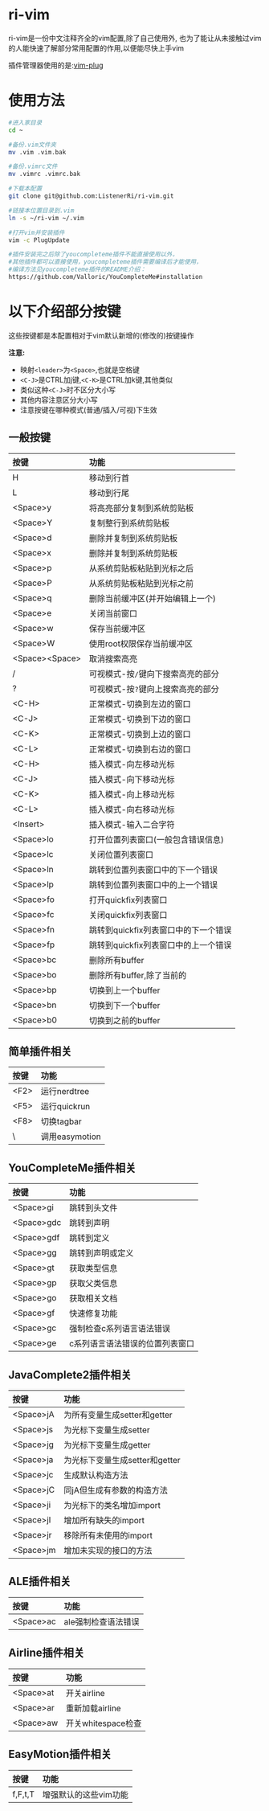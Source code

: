 # ri-vim
ri-vim是一份中文注释齐全的vim配置,除了自己使用外,
也为了能让从未接触过vim的人能快速了解部分常用配置的作用,以便能尽快上手vim

插件管理器使用的是:[vim-plug](https://github.com/junegunn/vim-plug)

# 使用方法
``` bash
#进入家目录
cd ~

#备份.vim文件夹
mv .vim .vim.bak

#备份.vimrc文件
mv .vimrc .vimrc.bak

#下载本配置
git clone git@github.com:ListenerRi/ri-vim.git

#链接本位置目录到.vim
ln -s ~/ri-vim ~/.vim

#打开vim并安装插件
vim -c PlugUpdate

#插件安装完之后除了youcompleteme插件不能直接使用以外，
#其他插件都可以直接使用，youcompleteme插件需要编译后才能使用，
#编译方法见youcompleteme插件的README介绍：
https://github.com/Valloric/YouCompleteMe#installation
```

# 以下介绍部分按键
这些按键都是本配置相对于vim默认新增的(修改的)按键操作

**注意:**
- 映射`<leader>`为`<Space>`,也就是空格键
- `<C-J>`是CTRL加j键,`<C-K>`是CTRL加k键,其他类似
- 类似这种`<C-J>`时不区分大小写
- 其他内容注意区分大小写
- 注意按键在哪种模式(普通/插入/可视)下生效

## 一般按键
| 按键 | 功能 |
| :- | :- |
| H | 移动到行首 |
| L | 移动到行尾 |
| \<Space\>y | 将高亮部分复制到系统剪贴板 |
| \<Space\>Y | 复制整行到系统剪贴板 |
| \<Space\>d | 删除并复制到系统剪贴板 |
| \<Space\>x | 删除并复制到系统剪贴板 |
| \<Space\>p | 从系统剪贴板粘贴到光标之后 |
| \<Space\>P | 从系统剪贴板粘贴到光标之前 |
| \<Space\>q | 删除当前缓冲区(并开始编辑上一个) |
| \<Space\>e | 关闭当前窗口 |
| \<Space\>w | 保存当前缓冲区 |
| \<Space\>W | 使用root权限保存当前缓冲区 |
| \<Space\>\<Space\> | 取消搜索高亮 |
| / | 可视模式-按`/`键向下搜索高亮的部分 |
| ? | 可视模式-按`?`键向上搜索高亮的部分 |
| \<C-H\> | 正常模式-切换到左边的窗口 |
| \<C-J\> | 正常模式-切换到下边的窗口 |
| \<C-K\> | 正常模式-切换到上边的窗口 |
| \<C-L\> | 正常模式-切换到右边的窗口 |
| \<C-H\> | 插入模式-向左移动光标 |
| \<C-J\> | 插入模式-向下移动光标 |
| \<C-K\> | 插入模式-向上移动光标 |
| \<C-L\> | 插入模式-向右移动光标 |
| \<Insert\> | 插入模式-输入二合字符 |
| \<Space\>lo | 打开位置列表窗口(一般包含错误信息) |
| \<Space\>lc | 关闭位置列表窗口 |
| \<Space\>ln | 跳转到位置列表窗口中的下一个错误 |
| \<Space\>lp | 跳转到位置列表窗口中的上一个错误 |
| \<Space\>fo | 打开quickfix列表窗口 |
| \<Space\>fc | 关闭quickfix列表窗口 |
| \<Space\>fn | 跳转到quickfix列表窗口中的下一个错误 |
| \<Space\>fp | 跳转到quickfix列表窗口中的上一个错误 |
| \<Space\>bc | 删除所有buffer |
| \<Space\>bo | 删除所有buffer,除了当前的 |
| \<Space\>bp | 切换到上一个buffer |
| \<Space\>bn | 切换到下一个buffer |
| \<Space\>b0 | 切换到之前的buffer |

## 简单插件相关
| 按键 | 功能 |
| :- | :- |
| \<F2\> | 运行nerdtree |
| \<F5\> | 运行quickrun |
| \<F8\> | 切换tagbar |
| \\ | 调用easymotion |

## YouCompleteMe插件相关
| 按键 | 功能 |
| :- | :- |
| \<Space\>gi | 跳转到头文件 |
| \<Space\>gdc | 跳转到声明 |
| \<Space\>gdf | 跳转到定义 |
| \<Space\>gg | 跳转到声明或定义 |
| \<Space\>gt | 获取类型信息 |
| \<Space\>gp | 获取父类信息 |
| \<Space\>go | 获取相关文档 |
| \<Space\>gf | 快速修复功能 |
| \<Space\>gc | 强制检查c系列语言语法错误 |
| \<Space\>ge | c系列语言语法错误的位置列表窗口 |

## JavaComplete2插件相关
| 按键 | 功能 |
| :- | :- |
| \<Space\>jA | 为所有变量生成setter和getter |
| \<Space\>js | 为光标下变量生成setter |
| \<Space\>jg | 为光标下变量生成getter |
| \<Space\>ja | 为光标下变量生成setter和getter |
| \<Space\>jc | 生成默认构造方法 |
| \<Space\>jC | 同jA但生成有参数的构造方法 |
| \<Space\>ji | 为光标下的类名增加import |
| \<Space\>jI | 增加所有缺失的import |
| \<Space\>jr | 移除所有未使用的import |
| \<Space\>jm | 增加未实现的接口的方法 |

## ALE插件相关
| 按键 | 功能 |
| :- | :- |
| \<Space\>ac | ale强制检查语法错误 |

## Airline插件相关
| 按键 | 功能 |
| :- | :- |
| \<Space\>at | 开关airline |
| \<Space\>ar | 重新加载airline |
| \<Space\>aw | 开关whitespace检查 |

## EasyMotion插件相关
| 按键 | 功能 |
| :- | :- |
| f,F,t,T | 增强默认的这些vim功能 |
